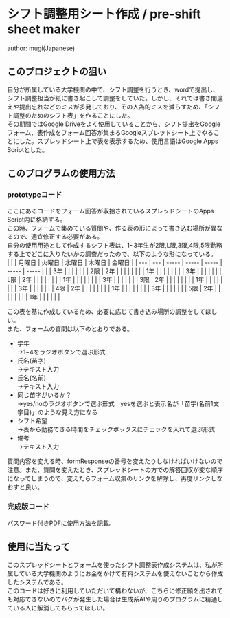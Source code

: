 # シフト調整用シート作成 / pre-shift sheet maker
author: mugi(Japanese)

## このプロジェクトの狙い
自分が所属している大学機関の中で、シフト調整を行うとき、wordで提出し、シフト調整担当が紙に書き起こして調整をしていた。しかし、それでは書き間違えや提出忘れなどのミスが多発しており、その人為的ミスを減らすため、「シフト調整のためのシフト表」を作ることにした。  
その期間ではGoogle Driveをよく使用していることから、シフト提出をGoogleフォーム、表作成をフォーム回答が集まるGoogleスプレッドシート上でやることにした。スプレッドシート上で表を表示するため、使用言語はGoogle Apps Scriptとした。

## このプログラムの使用方法
### prototypeコード
ここにあるコードをフォーム回答が収拾されているスプレッドシートのApps Script内に格納する。  
この時、フォームで集めている質問や、作る表の形によって書き込む場所が異なるので、適宜修正する必要がある。  
自分の使用用途として作成するシフト表は、1~3年生が2限,L限,3限,4限,5限勤務する上でどこに入りたいかの調査だったので、以下のような形になっている。  
|     |     | 月曜日 | 火曜日 | 水曜日 | 木曜日 | 金曜日 | 
| --- | --- | -----  | ----- | -----  | ----- | ----- |
|     | 3年 |        |       |        |       |       |
| 2限 | 2年 |        |       |        |       |       |
|     | 1年 |        |       |        |       |       |
|     | 3年 |        |       |        |       |       |
| L限 | 2年 |        |       |        |       |       |
|     | 1年 |        |       |        |       |       |
|     | 3年 |        |       |        |       |       |
| 3限 | 2年 |        |       |        |       |       |
|     | 1年 |        |       |        |       |       |
|     | 3年 |        |       |        |       |       |
| 4限 | 2年 |        |       |        |       |       |
|     | 1年 |        |       |        |       |       |
|     | 3年 |        |       |        |       |       |
| 5限 | 2年 |        |       |        |       |       |
|     | 1年 |        |       |        |       |       |

この表を基に作成しているため、必要に応じて書き込み場所の調整をしてほしい。  
また、フォームの質問は以下のとおりである。

- 学年  
  ->1~4をラジオボタンで選ぶ形式
- 氏名(苗字)  
  ->テキスト入力
- 氏名(名前)  
  ->テキスト入力
- 同じ苗字がいるか？  
  ->yes/noのラジオボタンで選ぶ形式　yesを選ぶと表示名が「苗字(名前1文字目)」のような見え方になる
- シフト希望  
  ->表から勤務できる時間をチェックボックスにチェックを入れて選ぶ形式
- 備考  
  ->テキスト入力

質問内容を変える時、formResponseの番号を変えたりしなければいけないので注意。また、質問を変えたとき、スプレッドシートの方での解答回収が変な順序になってしまうので、変えたらフォーム収集のリンクを解除し、再度リンクしなおすと良い。

### 完成版コード
パスワード付きPDFに使用方法を記載。

## 使用に当たって
このスプレッドシートとフォームを使ったシフト調整表作成システムは、私が所属している大学機関のようにお金をかけて有料システムを使えないことから作成したシステムである。  
このコードは好きに利用していただいて構わないが、こちらに修正願を出されても対応できないのでバグが発生した場合は生成系AIや周りのプログラムに精通している人に解消してもらってほしい。
